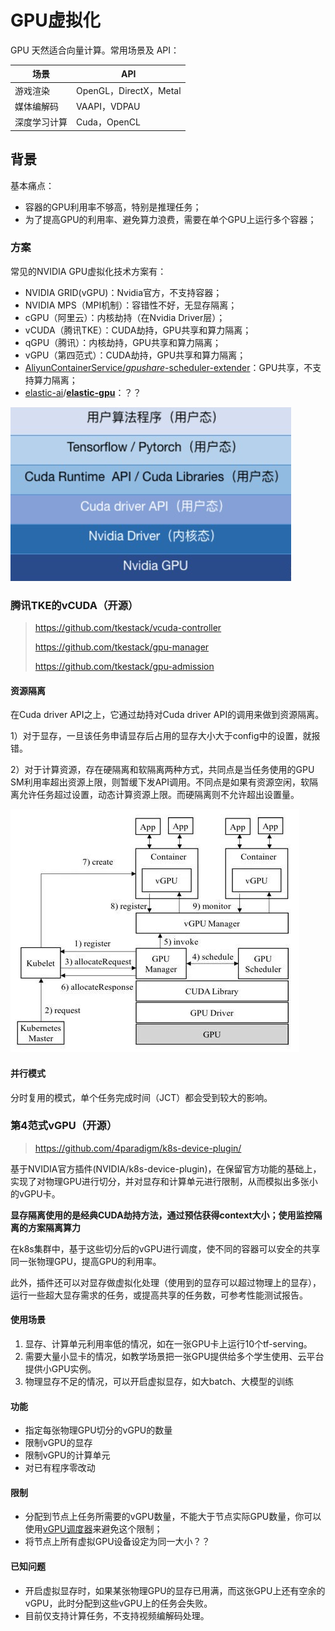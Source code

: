 # GPU虚拟化

GPU 天然适合向量计算。常用场景及 API：

| 场景         | API                    |
| ------------ | ---------------------- |
| 游戏渲染     | OpenGL，DirectX，Metal |
| 媒体编解码   | VAAPI，VDPAU           |
| 深度学习计算 | Cuda，OpenCL           |

## 背景

基本痛点：

- 容器的GPU利用率不够高，特别是推理任务；
- 为了提高GPU的利用率、避免算力浪费，需要在单个GPU上运行多个容器；

### 方案

常见的NVIDIA GPU虚拟化技术方案有：

- NVIDIA GRID(vGPU)：Nvidia官方，不支持容器；
- NVIDIA MPS（MPI机制）：容错性不好，无显存隔离；
- cGPU（阿里云）：内核劫持（在Nvidia Driver层）；
- vCUDA（腾讯TKE）：CUDA劫持，GPU共享和算力隔离；
- qGPU（腾讯）：内核劫持，GPU共享和算力隔离；
- vGPU（第四范式）：CUDA劫持，GPU共享和算力隔离；
- [AliyunContainerService/*gpushare*-scheduler-extender](https://github.com/AliyunContainerService/gpushare-scheduler-extender)：GPU共享，不支持算力隔离；
- [elastic-ai](https://github.com/elastic-ai)/**[elastic-gpu](https://github.com/elastic-ai/elastic-gpu)**：？？

![image-20220617184529447](pics/image-20220617184529447.png)

### 腾讯TKE的vCUDA（开源）

> https://github.com/tkestack/vcuda-controller
>
> https://github.com/tkestack/gpu-manager
>
> https://github.com/tkestack/gpu-admission

#### 资源隔离

在Cuda driver API之上，它通过劫持对Cuda driver API的调用来做到资源隔离。

1）对于显存，一旦该任务申请显存后占用的显存大小大于config中的设置，就报错。

2）对于计算资源，存在硬隔离和软隔离两种方式，共同点是当任务使用的GPU SM利用率超出资源上限，则暂缓下发API调用。不同点是如果有资源空闲，软隔离允许任务超过设置，动态计算资源上限。而硬隔离则不允许超出设置量。

![img](pics/vcuda.jpeg)

#### 并行模式

分时复用的模式，单个任务完成时间（JCT）都会受到较大的影响。



### 第4范式vGPU（开源）

> https://github.com/4paradigm/k8s-device-plugin/

基于NVIDIA官方插件(NVIDIA/k8s-device-plugin)，在保留官方功能的基础上，实现了对物理GPU进行切分，并对显存和计算单元进行限制，从而模拟出多张小的vGPU卡。

**显存隔离使用的是经典CUDA劫持方法，通过预估获得context大小；使用监控隔离的方案隔离算力**

在k8s集群中，基于这些切分后的vGPU进行调度，使不同的容器可以安全的共享同一张物理GPU，提高GPU的利用率。

此外，插件还可以对显存做虚拟化处理（使用到的显存可以超过物理上的显存），运行一些超大显存需求的任务，或提高共享的任务数，可参考性能测试报告。

#### 使用场景

1. 显存、计算单元利用率低的情况，如在一张GPU卡上运行10个tf-serving。
2. 需要大量小显卡的情况，如教学场景把一张GPU提供给多个学生使用、云平台提供小GPU实例。
3. 物理显存不足的情况，可以开启虚拟显存，如大batch、大模型的训练

#### 功能

- 指定每张物理GPU切分的vGPU的数量
- 限制vGPU的显存
- 限制vGPU的计算单元
- 对已有程序零改动

#### 限制

- 分配到节点上任务所需要的vGPU数量，不能大于节点实际GPU数量，你可以使用[vGPU调度器](https://github.com/4paradigm/k8s-vgpu-scheduler)来避免这个限制；
- 将节点上所有虚拟GPU设备设定为同一大小？？

#### 已知问题

- 开启虚拟显存时，如果某张物理GPU的显存已用满，而这张GPU上还有空余的vGPU，此时分配到这些vGPU上的任务会失败。
- 目前仅支持计算任务，不支持视频编解码处理。

### 




